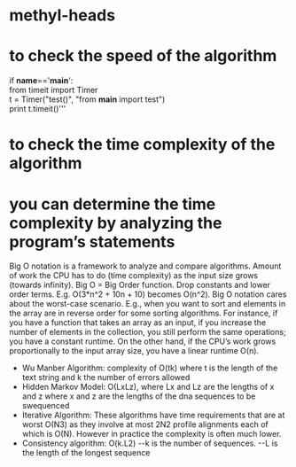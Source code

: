 # methyl-heads

# to check the speed of the algorithm

if __name__=='__main__': <br />
    from timeit import Timer <br />
     t = Timer("test()", "from __main__ import test") <br />
     print t.timeit()'''
    
# to check the time complexity of the algorithm

# you can determine the time complexity by analyzing the program’s statements

Big O notation is a framework to analyze and compare algorithms.
Amount of work the CPU has to do (time complexity) as the input size grows (towards infinity).
Big O = Big Order function. Drop constants and lower order terms. E.g. O(3*n^2 + 10n + 10) becomes O(n^2).
Big O notation cares about the worst-case scenario. E.g., when you want to sort and elements in the array are in reverse order for some sorting algorithms.
For instance, if you have a function that takes an array as an input, if you increase the number of elements in the collection, you still perform the same operations; you have a constant runtime. On the other hand, if the CPU’s work grows proportionally to the input array size, you have a linear runtime O(n).

- Wu Manber Algorithm: complexity of O(tk) where t is the length of the text string and k the number of errors allowed
- Hidden Markov Model: O(LxLz), where Lx and Lz are the lengths of x and z where x and z are the lengths of the dna sequences to be swequenced
- Iterative Algorithm: These algorithms have time requirements that are at worst O(N3) as they involve at most 2N2 profile alignments each of which is O(N). However in practice the complexity is often much lower.
- Consistency algorithm: O(k.L2)
--k is the number of sequences.
--L is the length of the longest sequence
